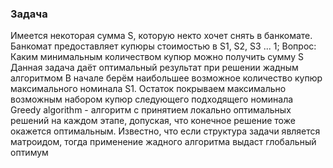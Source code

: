 ### Задача
Имеется некоторая сумма S, которую некто хочет снять в банкомате. Банкомат предоставляет купюры стоимостью в S1, S2, S3 ... 1;
Вопрос: Каким минимальным количеством купюр можно получить сумму S
Данная задача даёт оптимальный результат при решении жадным алгоритмом
В начале берём наибольшее возможное количество купюр максимального номинала S1. Остаток покрываем максимально возможным набором купюр следующего подходящего номинала
Greedy algorithm - алгоритм с принятием локально оптимальных решений на каждом этапе, допуская, что конечное решение тоже окажется оптимальным.
Известно, что если структура задачи является матроидом, тогда применение жадного алгоритма выдаст глобальный оптимум
